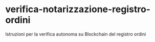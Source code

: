 # verifica-notarizzazione-registro-ordini
Istruzioni per la verifica autonoma su Blockchain del registro ordini
